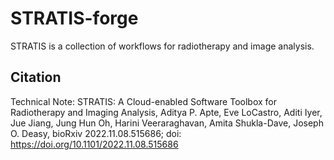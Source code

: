 # STRATIS-forge
STRATIS is a collection of workflows for radiotherapy and image analysis. 

## Citation
Technical Note: STRATIS: A Cloud-enabled Software Toolbox for Radiotherapy and Imaging Analysis, Aditya P. Apte, Eve LoCastro, Aditi Iyer, Jue Jiang, Jung Hun Oh, Harini Veeraraghavan, Amita Shukla-Dave, Joseph O. Deasy, bioRxiv 2022.11.08.515686; doi: https://doi.org/10.1101/2022.11.08.515686
